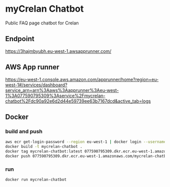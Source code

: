 # myCrelan Chatbot

Public FAQ page chatbot for Crelan


## Endpoint

https://3hajmbyubh.eu-west-1.awsapprunner.com/

## AWS App runner

https://eu-west-1.console.aws.amazon.com/apprunner/home?region=eu-west-1#/services/dashboard?service_arn=arn%3Aaws%3Aapprunner%3Aeu-west-1%3A077590795309%3Aservice%2Fmycrelan-chatbot%2Fdc90a92e6d2d44e59739ee63b7167dcd&active_tab=logs

## Docker

### build and push

```bash
aws ecr get-login-password --region eu-west-1 | docker login --username AWS --password-stdin 077590795309.dkr.ecr.eu-west-1.amazonaws.com
docker build -t mycrelan-chatbot .
docker tag mycrelan-chatbot:latest 077590795309.dkr.ecr.eu-west-1.amazonaws.com/mycrelan-chatbot:latest
docker push 077590795309.dkr.ecr.eu-west-1.amazonaws.com/mycrelan-chatbot:latest
```

### run

```bash
docker run mycrelan-chatbot
```

